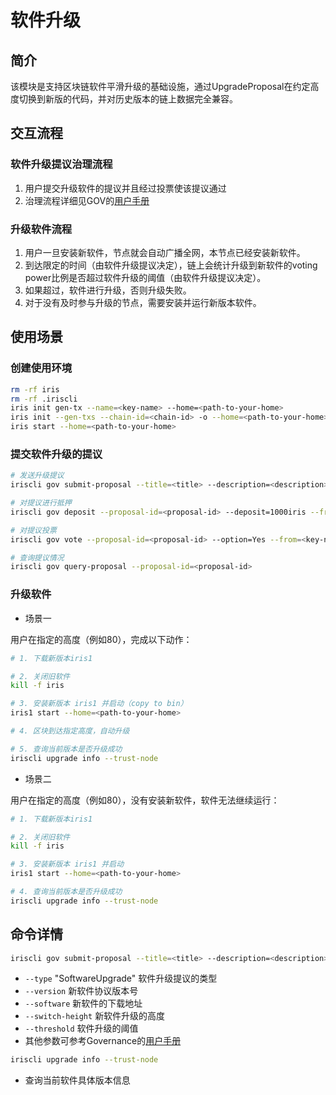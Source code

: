# 软件升级

## 简介

该模块是支持区块链软件平滑升级的基础设施，通过UpgradeProposal在约定高度切换到新版的代码，并对历史版本的链上数据完全兼容。

## 交互流程

### 软件升级提议治理流程

1. 用户提交升级软件的提议并且经过投票使该提议通过
2. 治理流程详细见GOV的[用户手册](governance.md)

### 升级软件流程

1. 用户一旦安装新软件，节点就会自动广播全网，本节点已经安装新软件。
2. 到达限定的时间（由软件升级提议决定），链上会统计升级到新软件的voting power比例是否超过软件升级的阈值（由软件升级提议决定）。
3. 如果超过，软件进行升级，否则升级失败。
4. 对于没有及时参与升级的节点，需要安装并运行新版本软件。

## 使用场景

### 创建使用环境

```bash
rm -rf iris
rm -rf .iriscli
iris init gen-tx --name=<key-name> --home=<path-to-your-home>
iris init --gen-txs --chain-id=<chain-id> -o --home=<path-to-your-home>
iris start --home=<path-to-your-home>
```

### 提交软件升级的提议

```bash
# 发送升级提议
iriscli gov submit-proposal --title=<title> --description=<description> --type="SoftwareUpgrade" --deposit=100iris --from=<key-name> --chain-id=<chain-id> --fee=0.3iris --software=https://github.com/irisnet/irishub/tree/v0.13.1 --version=2 --switch-height=80 --threshold=0.9 --commit

# 对提议进行抵押
iriscli gov deposit --proposal-id=<proposal-id> --deposit=1000iris --from=<key-name> --chain-id=<chain-id> --fee=0.3iris --commit

# 对提议投票
iriscli gov vote --proposal-id=<proposal-id> --option=Yes --from=<key-name> --chain-id=<chain-id> --fee=0.3iris --commit

# 查询提议情况
iriscli gov query-proposal --proposal-id=<proposal-id>
```

### 升级软件

* 场景一

用户在指定的高度（例如80），完成以下动作：

```bash
# 1. 下载新版本iris1

# 2. 关闭旧软件
kill -f iris

# 3. 安装新版本 iris1 并启动（copy to bin）
iris1 start --home=<path-to-your-home>

# 4. 区块到达指定高度，自动升级

# 5. 查询当前版本是否升级成功
iriscli upgrade info --trust-node
```

* 场景二

用户在指定的高度（例如80），没有安装新软件，软件无法继续运行：

```bash
# 1. 下载新版本iris1

# 2. 关闭旧软件
kill -f iris

# 3. 安装新版本 iris1 并启动
iris1 start --home=<path-to-your-home>

# 4. 查询当前版本是否升级成功
iriscli upgrade info --trust-node
```

## 命令详情

```bash
iriscli gov submit-proposal --title=<title> --description=<description> --type="SoftwareUpgrade" --deposit=100iris --from=<key-name> --chain-id=<chain-id> --fee=0.3iris --software=https://github.com/irisnet/irishub/tree/v0.13.1 --version=2 --switch-height=80 --threshold=0.9 --commit
```

* `--type`  "SoftwareUpgrade" 软件升级提议的类型
* `--version`  新软件协议版本号
* `--software`  新软件的下载地址
* `--switch-height` 新软件升级的高度
* `--threshold`  软件升级的阈值
* 其他参数可参考Governance的[用户手册](governance.md)

```bash
iriscli upgrade info --trust-node
```

* 查询当前软件具体版本信息
